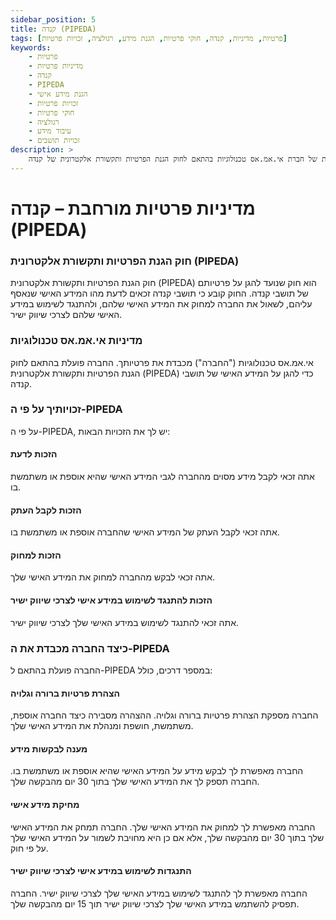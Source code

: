 ```yaml
---
sidebar_position: 5
title: קנדה (PIPEDA)
tags: [פרטיות, מדיניות, קנדה, חוקי פרטיות, הגנת מידע, רגולציה, זכויות פרטיות]
keywords:
    - פרטיות
    - מדיניות פרטיות
    - קנדה
    - PIPEDA
    - הגנת מידע אישי
    - זכויות פרטיות
    - חוקי פרטיות
    - רגולציה
    - עיבוד מידע
    - זכויות תושבים
description: >
    מסמך זה מתאר את מדיניות הפרטיות המורחבת של חברת אי.אמ.אס טכנולוגיות בהתאם לחוק הגנת הפרטיות ותקשורת אלקטרונית של קנדה (PIPEDA), כולל פירוט על זכויות תושבי קנדה והאופן שבו החברה פועלת בהתאם לדרישות החוק.
---
```



# מדיניות פרטיות מורחבת – קנדה (PIPEDA)  

### חוק הגנת הפרטיות ותקשורת אלקטרונית (PIPEDA)

חוק הגנת הפרטיות ותקשורת אלקטרונית (PIPEDA) הוא חוק שנועד להגן על פרטיותם של תושבי קנדה. החוק קובע כי תושבי קנדה זכאים לדעת מהו המידע האישי שנאסף עליהם, לשאול את החברה למחוק את המידע האישי שלהם, ולהתנגד לשימוש במידע האישי שלהם לצרכי שיווק ישיר.

### מדיניות אי.אמ.אס טכנולוגיות

אי.אמ.אס טכנולוגיות ("החברה") מכבדת את פרטיותך. החברה פועלת בהתאם לחוק הגנת הפרטיות ותקשורת אלקטרונית (PIPEDA) כדי להגן על המידע האישי של תושבי קנדה.

### זכויותיך על פי ה-PIPEDA

על פי ה-PIPEDA, יש לך את הזכויות הבאות:

#### הזכות לדעת

אתה זכאי לקבל מידע מסוים מהחברה לגבי המידע האישי שהיא אוספת או משתמשת בו.

#### הזכות לקבל העתק

אתה זכאי לקבל העתק של המידע האישי שהחברה אוספת או משתמשת בו.

#### הזכות למחוק

אתה זכאי לבקש מהחברה למחוק את המידע האישי שלך.

#### הזכות להתנגד לשימוש במידע אישי לצרכי שיווק ישיר

אתה זכאי להתנגד לשימוש במידע האישי שלך לצרכי שיווק ישיר.

### כיצד החברה מכבדת את ה-PIPEDA

החברה פועלת בהתאם ל-PIPEDA במספר דרכים, כולל:

#### הצהרת פרטיות ברורה וגלויה

החברה מספקת הצהרת פרטיות ברורה וגלויה. ההצהרה מסבירה כיצד החברה אוספת, משתמשת, חושפת ומנהלת את המידע האישי שלך.

#### מענה לבקשות מידע

החברה מאפשרת לך לבקש מידע על המידע האישי שהיא אוספת או משתמשת בו. החברה תספק לך את המידע האישי שלך בתוך 30 יום מהבקשה שלך.

#### מחיקת מידע אישי

החברה מאפשרת לך למחוק את המידע האישי שלך. החברה תמחק את המידע האישי שלך בתוך 30 יום מהבקשה שלך, אלא אם כן היא מחויבת לשמור על המידע האישי שלך על פי חוק.

#### התנגדות לשימוש במידע אישי לצרכי שיווק ישיר

החברה מאפשרת לך להתנגד לשימוש במידע האישי שלך לצרכי שיווק ישיר. החברה תפסיק להשתמש במידע האישי שלך לצרכי שיווק ישיר תוך 15 יום מהבקשה שלך.